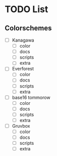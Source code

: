 # TODO List

## Colorschemes
- [ ] Kanagawa
  - [ ] color
  - [ ] docs
  - [ ] scripts
  - [ ] extra
- [ ] Everforest
  - [ ] color
  - [ ] docs
  - [ ] scripts
  - [ ] extra
- [ ] base16 tommorow
  - [ ] color
  - [ ] docs
  - [ ] scripts
  - [ ] extra
- [ ] Gruvbox
  - [ ] color
  - [ ] docs
  - [ ] scripts
  - [ ] extra

